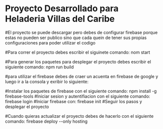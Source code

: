 # Proyecto Desarrollado para Heladeria Villas del Caribe

#El proyecto se puede descargar pero debes de configurar firebase porque estas no pueden ser publico sino que cada quein de tener sus propias  configuraciones para poder utilizar el codigo

#Para correr el proyecto debes escribir el siguinete comando: nom start

#Para generar los paquetes para desplegar el proyecto debes escribir el siguiente comando: npm run build

#para utilizar el firebase debes de craer un acuenta en firebase de google y luego ir a la consola y exribir lo siguiente:

#Instalar los paquetes de firebase con el siguiente comando: npm install -g firebase-tools
#Iniciar sesion y autentifiacion con el siguiente comando: firebase login
#Iniciar firebase con: firebase init
#Seguir los pasos y desplegar el proyecto

#Cuando quieras actualizar el proyecto debes de hacerlo con el siguiente comando: firebase deploy --only hosting


